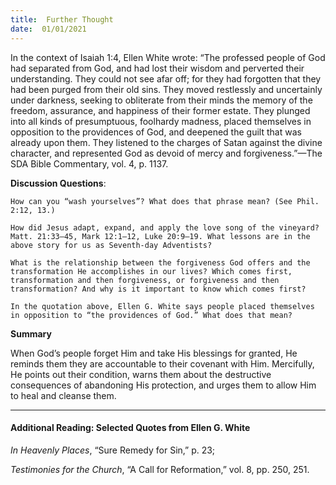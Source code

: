 ```yaml
---
title:  Further Thought
date:  01/01/2021
---
```


In the context of Isaiah 1:4, Ellen White wrote: “The professed people of God had separated from God, and had lost their wisdom and perverted their understanding. They could not see afar off; for they had forgotten that they had been purged from their old sins. They moved restlessly and uncertainly under darkness, seeking to obliterate from their minds the memory of the freedom, assurance, and happiness of their former estate. They plunged into all kinds of presumptuous, foolhardy madness, placed themselves in opposition to the providences of God, and deepened the guilt that was already upon them. They listened to the charges of Satan against the divine character, and represented God as devoid of mercy and forgiveness.”—The SDA Bible Commentary, vol. 4, p. 1137.

**Discussion Questions**:

`How can you “wash yourselves”? What does that phrase mean? (See Phil. 2:12, 13.)`

`How did Jesus adapt, expand, and apply the love song of the vineyard? Matt. 21:33–45, Mark 12:1–12, Luke 20:9–19. What lessons are in the above story for us as Seventh-day Adventists?`

`What is the relationship between the forgiveness God offers and the transformation He accomplishes in our lives? Which comes first, transformation and then forgiveness, or forgiveness and then transformation? And why is it important to know which comes first?`

`In the quotation above, Ellen G. White says people placed themselves in opposition to “the providences of God.” What does that mean?`

**Summary**

When God’s people forget Him and take His blessings for granted, He reminds them they are accountable to their covenant with Him. Mercifully, He points out their condition, warns them about the destructive consequences of abandoning His protection, and urges them to allow Him to heal and cleanse them.

---

#### Additional Reading: Selected Quotes from Ellen G. White

_In Heavenly Places_, “Sure Remedy for Sin,” p. 23;

_Testimonies for the Church_, “A Call for Reformation,” vol. 8, pp. 250, 251.